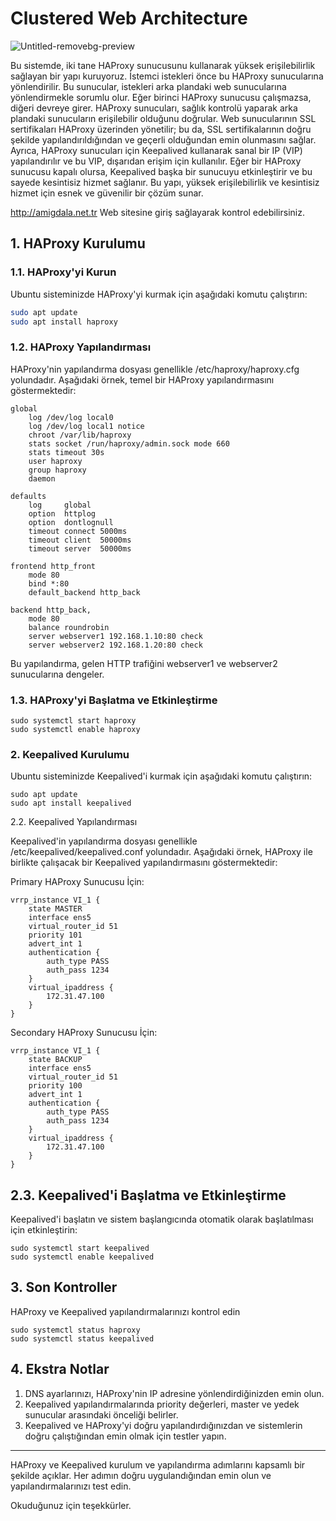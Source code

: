 # Clustered Web Architecture


![Untitled-removebg-preview](https://github.com/user-attachments/assets/daf9b836-dd02-41a3-9dd7-eccd5b2db768)

Bu sistemde, iki tane HAProxy sunucusunu kullanarak yüksek erişilebilirlik sağlayan bir yapı kuruyoruz. İstemci istekleri önce bu HAProxy sunucularına yönlendirilir. Bu sunucular, istekleri arka plandaki web sunucularına yönlendirmekle sorumlu olur. Eğer birinci HAProxy sunucusu çalışmazsa, diğeri devreye girer. HAProxy sunucuları, sağlık kontrolü yaparak arka plandaki sunucuların erişilebilir olduğunu doğrular. Web sunucularının SSL sertifikaları HAProxy üzerinden yönetilir; bu da, SSL sertifikalarının doğru şekilde yapılandırıldığından ve geçerli olduğundan emin olunmasını sağlar. Ayrıca, HAProxy sunucuları için Keepalived kullanarak sanal bir IP (VIP) yapılandırılır ve bu VIP, dışarıdan erişim için kullanılır. Eğer bir HAProxy sunucusu kapalı olursa, Keepalived başka bir sunucuyu etkinleştirir ve bu sayede kesintisiz hizmet sağlanır. Bu yapı, yüksek erişilebilirlik ve kesintisiz hizmet için esnek ve güvenilir bir çözüm sunar.

http://amigdala.net.tr Web sitesine giriş sağlayarak kontrol edebilirsiniz.

## 1. HAProxy Kurulumu

### 1.1. HAProxy'yi Kurun

Ubuntu sisteminizde HAProxy'yi kurmak için aşağıdaki komutu çalıştırın:

```bash
sudo apt update
sudo apt install haproxy
```

### 1.2. HAProxy Yapılandırması

HAProxy'nin yapılandırma dosyası genellikle /etc/haproxy/haproxy.cfg yolundadır. Aşağıdaki örnek, temel bir HAProxy yapılandırmasını göstermektedir:

```
global
    log /dev/log local0
    log /dev/log local1 notice
    chroot /var/lib/haproxy
    stats socket /run/haproxy/admin.sock mode 660
    stats timeout 30s
    user haproxy
    group haproxy
    daemon

defaults
    log     global
    option  httplog
    option  dontlognull
    timeout connect 5000ms
    timeout client  50000ms
    timeout server  50000ms

frontend http_front
    mode 80
    bind *:80
    default_backend http_back

backend http_back,
    mode 80
    balance roundrobin
    server webserver1 192.168.1.10:80 check
    server webserver2 192.168.1.20:80 check

```


Bu yapılandırma, gelen HTTP trafiğini webserver1 ve webserver2 sunucularına dengeler.

### 1.3. HAProxy'yi Başlatma ve Etkinleştirme

```
sudo systemctl start haproxy
sudo systemctl enable haproxy
```

### 2. Keepalived Kurulumu

Ubuntu sisteminizde Keepalived'i kurmak için aşağıdaki komutu çalıştırın:

```
sudo apt update
sudo apt install keepalived
```

2.2. Keepalived Yapılandırması

Keepalived'in yapılandırma dosyası genellikle /etc/keepalived/keepalived.conf yolundadır. Aşağıdaki örnek, HAProxy ile birlikte çalışacak bir Keepalived yapılandırmasını göstermektedir:

Primary HAProxy Sunucusu İçin:

```
vrrp_instance VI_1 {
    state MASTER
    interface ens5
    virtual_router_id 51
    priority 101
    advert_int 1
    authentication {
        auth_type PASS
        auth_pass 1234
    }
    virtual_ipaddress {
        172.31.47.100
    }
}
```

Secondary HAProxy Sunucusu İçin:

```
vrrp_instance VI_1 {
    state BACKUP
    interface ens5
    virtual_router_id 51
    priority 100
    advert_int 1
    authentication {
        auth_type PASS
        auth_pass 1234
    }
    virtual_ipaddress {
        172.31.47.100
    }
}
```

## 2.3. Keepalived'i Başlatma ve Etkinleştirme

Keepalived'i başlatın ve sistem başlangıcında otomatik olarak başlatılması için etkinleştirin:

```
sudo systemctl start keepalived
sudo systemctl enable keepalived
```


## 3. Son Kontroller

HAProxy ve Keepalived yapılandırmalarınızı kontrol edin

```
sudo systemctl status haproxy
sudo systemctl status keepalived
```


## 4. Ekstra Notlar

1. DNS ayarlarınızı, HAProxy'nin  IP adresine yönlendirdiğinizden emin olun.
2. Keepalived yapılandırmalarında priority değerleri, master ve yedek sunucular arasındaki önceliği belirler.
3. Keepalived ve HAProxy'yi doğru yapılandırdığınızdan ve sistemlerin doğru çalıştığından emin olmak için testler yapın.


----------------------------------------------------------------
HAProxy ve Keepalived kurulum ve yapılandırma adımlarını kapsamlı bir şekilde açıklar. Her adımın doğru uygulandığından emin olun ve yapılandırmalarınızı test edin.

Okuduğunuz için teşekkürler.






